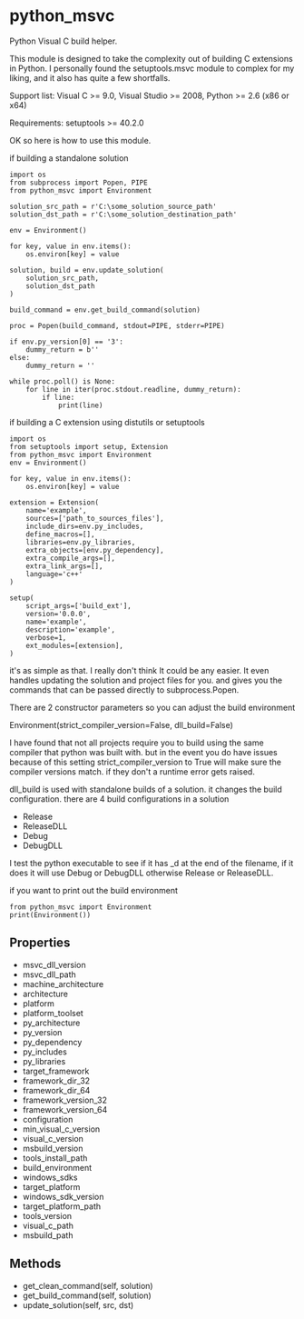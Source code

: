 # python_msvc
Python Visual C build helper.

This module is designed to take the complexity out of building C
extensions in Python. I personally found the setuptools.msvc module
to complex for my liking, and it also has quite a few shortfalls.

Support list:
Visual C >= 9.0,
Visual Studio >= 2008,
Python >= 2.6 (x86 or x64)

Requirements:
setuptools >= 40.2.0


OK so here is how to use this module.

if building a standalone solution

    import os
    from subprocess import Popen, PIPE
    from python_msvc import Environment

    solution_src_path = r'C:\some_solution_source_path'
    solution_dst_path = r'C:\some_solution_destination_path'

    env = Environment()

    for key, value in env.items():
        os.environ[key] = value

    solution, build = env.update_solution(
        solution_src_path,
        solution_dst_path
    )

    build_command = env.get_build_command(solution)

    proc = Popen(build_command, stdout=PIPE, stderr=PIPE)

    if env.py_version[0] == '3':
        dummy_return = b''
    else:
        dummy_return = ''

    while proc.poll() is None:
        for line in iter(proc.stdout.readline, dummy_return):
            if line:
                print(line)


if building a C extension using distutils or setuptools

    import os
    from setuptools import setup, Extension
    from python_msvc import Environment
    env = Environment()

    for key, value in env.items():
        os.environ[key] = value

    extension = Extension(
        name='example',
        sources=['path_to_sources_files'],
        include_dirs=env.py_includes,
        define_macros=[],
        libraries=env.py_libraries,
        extra_objects=[env.py_dependency],
        extra_compile_args=[],
        extra_link_args=[],
        language='c++'
    )

    setup(
        script_args=['build_ext'],
        version='0.0.0',
        name='example',
        description='example',
        verbose=1,
        ext_modules=[extension],
    )

it's as simple as that. I really don't think It could be any easier.
It even handles updating the solution and project files for you. and
gives you the commands that can be passed directly to subprocess.Popen.

There are 2 constructor parameters so you can adjust the build environment

Environment(strict_compiler_version=False, dll_build=False)

I have found that not all projects require you to build using the same
compiler that python was built with. but in the event you do have
issues because of this setting  strict_compiler_version to True will
make sure the compiler versions match.  if they don't a runtime error
gets raised.

dll_build is used with standalone builds of a solution. it changes the
build configuration. there are 4 build configurations in a solution

* Release
* ReleaseDLL
* Debug
* DebugDLL

I test the python executable to see if it has _d at the end of the
filename, if it does it will use Debug or DebugDLL otherwise
Release or ReleaseDLL.

if you want to print out the build environment

    from python_msvc import Environment
    print(Environment())


## Properties

  * msvc_dll_version
  * msvc_dll_path
  * machine_architecture
  * architecture
  * platform
  * platform_toolset
  * py_architecture
  * py_version
  * py_dependency
  * py_includes
  * py_libraries
  * target_framework
  * framework_dir_32
  * framework_dir_64
  * framework_version_32
  * framework_version_64
  * configuration
  * min_visual_c_version
  * visual_c_version
  * msbuild_version
  * tools_install_path
  * build_environment
  * windows_sdks
  * target_platform
  * windows_sdk_version
  * target_platform_path
  * tools_version
  * visual_c_path
  * msbuild_path


## Methods

  * get_clean_command(self, solution)
  * get_build_command(self, solution)
  * update_solution(self, src, dst)






